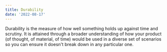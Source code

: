 ```yaml
---
title: Durability
date: '2022-08-17'
---
```


Durability is the measure of how well something holds up against time and scrutiny. It is attained through a broader understanding of how your product (of thought, of material, of time) would be used in a diverse set of scenarios so you can ensure it doesn't break down in any particular one.